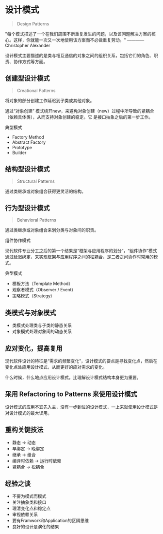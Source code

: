# 设计模式

> Design Patterns

"每个模式描述了一个在我们周围不断重复发生的问题，以及该问题解决方案的核心。这样，你就能一次又一次地使用该方案而不必做重复劳动。" ————Christopher Alexander

设计模式主要描述的是类与相互通信的对象之间的组织关系，包括它们的角色、职责、协作方式等方面。

## 创建型设计模式

> Creational Patterns

将对象的部分创建工作延迟到子类或其他对象。

通过“对象创建” 模式绕开new，来避免对象创建（new）过程中所导致的紧耦合（依赖具体类），从而支持对象创建的稳定。它
是接口抽象之后的第一步工作。

典型模式

- Factory Method
- Abstract Factory
- Prototype
- Builder
  
## 结构型设计模式

> Structural Patterns

通过类继承或对象组合获得更灵活的结构。

## 行为型设计模式

> Behavioral Patterns

通过类继承或对象组合来划分类与对象间的职责。

组件协作模式

现代软件专业分工之后的第一个结果是“框架与应用程序的划分”，“组件协作”模式通过延迟绑定，来实现框架与应用程序之间的松耦合，是二者之间协作时常用的模式。

典型模式

- 模板方法（Template Method）
- 观察者模式（Observer / Event）
- 策略模式（Strategy）

## 类模式与对象模式

- 类模式处理类与子类的静态关系
- 对象模式处理对象间的动态关系

## 应对变化，提高复用

现代软件设计的特征是“需求的频繁变化”，设计模式的要点是寻找变化点，然后在变化点处应用设计模式，从而更好的应对需求的变化。

什么时候，什么地点应用设计模式，比理解设计模式结构本身更为重要。

## 采用 Refactoring to Patterns 来使用设计模式

设计模式的应用不宜先入主，没有一步到位的设计模式，一上来就使用设计模式是对设计模式的最大误用。

## 重构关键技法

- 静态 -> 动态
- 早绑定 -> 晚绑定
- 继承 -> 组合
- 编译时依赖 -> 运行时依赖
- 紧耦合 -> 松耦合

## 经验之谈

- 不要为模式而模式
- 关注抽象类和接口
- 理清变化点和稳定点
- 审视依赖关系
- 要有Framwork和Application的区隔思维
- 良好的设计是演化的结果
